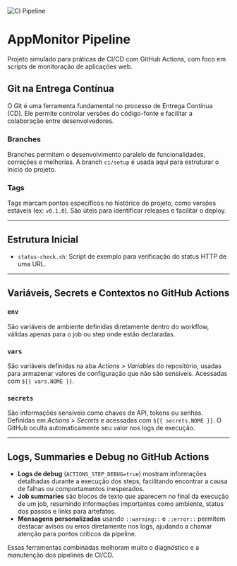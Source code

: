 ![CI Pipeline](https://github.com/VHWatanabe/appmonitor-pipeline/actions/workflows/ci.yml/badge.svg)

# AppMonitor Pipeline

Projeto simulado para práticas de CI/CD com GitHub Actions, com foco em scripts de monitoração de aplicações web.

## Git na Entrega Contínua

O Git é uma ferramenta fundamental no processo de Entrega Contínua (CD). Ele permite controlar versões do código-fonte e facilitar a colaboração entre desenvolvedores.

### Branches

Branches permitem o desenvolvimento paralelo de funcionalidades, correções e melhorias. A branch `ci/setup` é usada aqui para estruturar o início do projeto.

### Tags

Tags marcam pontos específicos no histórico do projeto, como versões estáveis (ex: `v0.1.0`). São úteis para identificar releases e facilitar o deploy.

---

## Estrutura Inicial

- `status-check.sh`: Script de exemplo para verificação do status HTTP de uma URL.

---

## Variáveis, Secrets e Contextos no GitHub Actions

### `env`
São variáveis de ambiente definidas diretamente dentro do workflow, válidas apenas para o job ou step onde estão declaradas.

### `vars`
São variáveis definidas na aba *Actions > Variables* do repositório, usadas para armazenar valores de configuração que não são sensíveis. Acessadas com `${{ vars.NOME }}`.

### `secrets`
São informações sensíveis como chaves de API, tokens ou senhas. Definidas em *Actions > Secrets* e acessadas com `${{ secrets.NOME }}`. O GitHub oculta automaticamente seu valor nos logs de execução.

---

## Logs, Summaries e Debug no GitHub Actions

- **Logs de debug** (`ACTIONS_STEP_DEBUG=true`) mostram informações detalhadas durante a execução dos steps, facilitando encontrar a causa de falhas ou comportamentos inesperados.
- **Job summaries** são blocos de texto que aparecem no final da execução de um job, resumindo informações importantes como ambiente, status dos passos e links para artefatos.
- **Mensagens personalizadas** usando `::warning::` e `::error::` permitem destacar avisos ou erros diretamente nos logs, ajudando a chamar atenção para pontos críticos da pipeline.

Essas ferramentas combinadas melhoram muito o diagnóstico e a manutenção dos pipelines de CI/CD.
